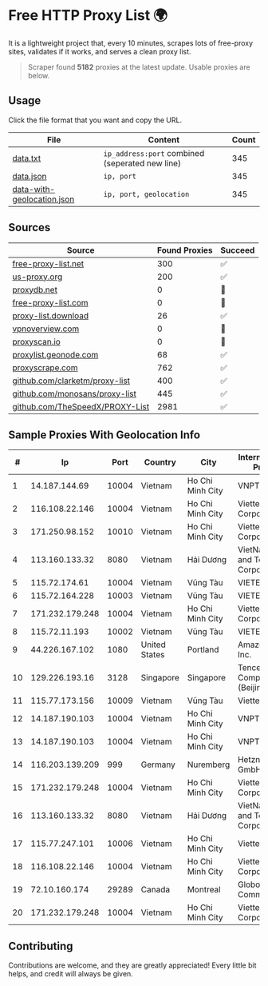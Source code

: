 
# Free HTTP Proxy List 🌍

It is a lightweight project that, every 10 minutes, scrapes lots of free-proxy sites, validates if it works, and serves a clean proxy list.


> Scraper found **5182** proxies at the latest update. Usable proxies are below.

## Usage

Click the file format that you want and copy the URL.


|File|Content|Count|
|----|-------|-----|
|[data.txt](https://raw.githubusercontent.com/themiralay/Proxy-List-World/master/data.txt)|`ip_address:port` combined (seperated new line)|345|
|[data.json](https://raw.githubusercontent.com/themiralay/Proxy-List-World/master/data.json)|`ip, port`|345|
|[data-with-geolocation.json](https://raw.githubusercontent.com/themiralay/Proxy-List-World/master/data-with-geolocation.json)|`ip, port, geolocation`|345|

## Sources

|Source|Found Proxies|Succeed|
|------|-------------|-------|
|[free-proxy-list.net](https://free-proxy-list.net)|300|✅|
|[us-proxy.org](https://www.us-proxy.org)|200|✅|
|[proxydb.net](http://proxydb.net)|0|🚫|
|[free-proxy-list.com](https://free-proxy-list.com/?page=&port=&type%5B%5D=http&type%5B%5D=https&up_time=0&search=Search)|0|🚫|
|[proxy-list.download](https://www.proxy-list.download/HTTP)|26|✅|
|[vpnoverview.com](https://vpnoverview.com/privacy/anonymous-browsing/free-proxy-servers)|0|🚫|
|[proxyscan.io](https://www.proxyscan.io)|0|🚫|
|[proxylist.geonode.com](https://proxylist.geonode.com/api/proxy-list?limit=300&page=1&sort_by=lastChecked&sort_type=desc&protocols=http,https)|68|✅|
|[proxyscrape.com](https://api.proxyscrape.com/v2/?request=displayproxies&protocol=http&timeout=10000&country=all&ssl=all&anonymity=all)|762|✅|
|[github.com/clarketm/proxy-list](https://raw.githubusercontent.com/clarketm/proxy-list/master/proxy-list-raw.txt)|400|✅|
|[github.com/monosans/proxy-list](https://raw.githubusercontent.com/monosans/proxy-list/main/proxies/http.txt)|445|✅|
|[github.com/TheSpeedX/PROXY-List](https://raw.githubusercontent.com/TheSpeedX/PROXY-List/master/http.txt)|2981|✅|


## Sample Proxies With Geolocation Info

|#|Ip|Port|Country|City|Internet Service Provider|
|-|--|----|-------|----|-------------------------|
|1|14.187.144.69|10004|Vietnam|Ho Chi Minh City|VNPT|
|2|116.108.22.146|10004|Vietnam|Ho Chi Minh City|Viettel Corporation|
|3|171.250.98.152|10010|Vietnam|Ho Chi Minh City|Viettel Corporation|
|4|113.160.133.32|8080|Vietnam|Hải Dương|VietNam Post and Telecom Corporation|
|5|115.72.174.61|10004|Vietnam|Vũng Tàu|VIETELmetro|
|6|115.72.164.228|10003|Vietnam|Vũng Tàu|VIETELmetro|
|7|171.232.179.248|10004|Vietnam|Ho Chi Minh City|Viettel Corporation|
|8|115.72.11.193|10002|Vietnam|Vũng Tàu|VIETELmetro|
|9|44.226.167.102|1080|United States|Portland|Amazon.com, Inc.|
|10|129.226.193.16|3128|Singapore|Singapore|Tencent Cloud Computing (Beijing) Co|
|11|115.77.173.156|10009|Vietnam|Vũng Tàu|Viettel Group|
|12|14.187.190.103|10004|Vietnam|Ho Chi Minh City|VNPT|
|13|14.187.190.103|10004|Vietnam|Ho Chi Minh City|VNPT|
|14|116.203.139.209|999|Germany|Nuremberg|Hetzner Online GmbH|
|15|171.232.179.248|10004|Vietnam|Ho Chi Minh City|Viettel Corporation|
|16|113.160.133.32|8080|Vietnam|Hải Dương|VietNam Post and Telecom Corporation|
|17|115.77.247.101|10006|Vietnam|Ho Chi Minh City|Viettel Group|
|18|116.108.22.146|10004|Vietnam|Ho Chi Minh City|Viettel Corporation|
|19|72.10.160.174|29289|Canada|Montreal|GloboTech Communications|
|20|171.232.179.248|10004|Vietnam|Ho Chi Minh City|Viettel Corporation|



## Contributing

Contributions are welcome, and they are greatly appreciated! Every
little bit helps, and credit will always be given.

